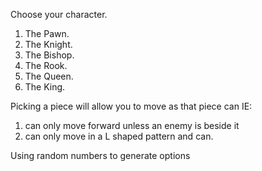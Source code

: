 Choose your character.
1. The Pawn.
2. The Knight.
3. The Bishop.
4. The Rook.
5. The Queen.
6. The King.

Picking a piece will allow you to move as that piece can IE:
1. can only move forward unless an enemy is beside it
2. can only move in a L shaped pattern and can.


Using random numbers to generate options

